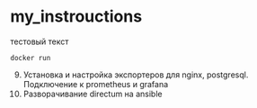 # my_instrouctions

тестовый текст

```
docker run
```



9) Установка и настройка экспортеров для nginx, postgresql. Подключение к prometheus и grafana
10) Разворачивание directum на ansible

